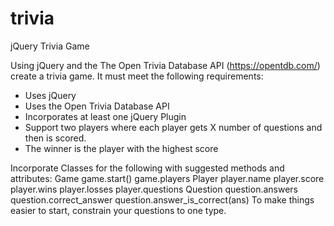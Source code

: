 # trivia
jQuery Trivia Game

Using jQuery and the The Open Trivia Database API (https://opentdb.com/) create a trivia game. It must meet the following requirements:

<ul> 
<li>Uses jQuery </li>
<li>Uses the Open Trivia Database API</li>
<li>Incorporates at least one jQuery Plugin</li>
<li>Support two players where each player gets X number of questions and then is scored. </li>
<li>The winner is the player with the highest score</li>
</ul>

Incorporate Classes for the following with suggested methods and attributes:
Game
game.start()
game.players
Player
player.name
player.score
player.wins
player.losses
player.questions
Question
question.answers
question.correct_answer
question.answer_is_correct(ans)
To make things easier to start, constrain your questions to one type.
